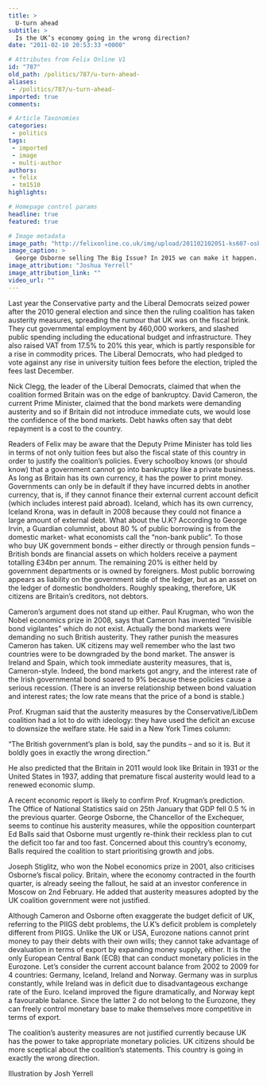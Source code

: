 ```yaml
---
title: >
  U-turn ahead
subtitle: >
  Is the UK’s economy going in the wrong direction?
date: "2011-02-10 20:53:33 +0000"

# Attributes from Felix Online V1
id: "787"
old_path: /politics/787/u-turn-ahead-
aliases:
 - /politics/787/u-turn-ahead-
imported: true
comments:

# Article Taxonomies
categories:
 - politics
tags:
 - imported
 - image
 - multi-author
authors:
 - felix
 - tm1510
highlights:

# Homepage control params
headline: true
featured: true

# Image metadata
image_path: "http://felixonline.co.uk/img/upload/201102102051-ks607-osbornes.jpg"
image_caption: >
  George Osborne selling The Big Issue? In 2015 we can make it happen...
image_attribution: "Joshua Yerrell"
image_attribution_link: ""
video_url: ""
---
```


Last year the Conservative party and the Liberal Democrats seized power after the 2010 general election and since then the ruling coalition has taken austerity measures, spreading the rumour that UK was on the fiscal brink. They cut governmental employment by 460,000 workers, and slashed public spending including the educational budget and infrastructure. They also raised VAT from 17.5% to 20% this year, which is partly responsible for a rise in commodity prices. The Liberal Democrats, who had pledged to vote against any rise in university tuition fees before the election, tripled the fees last December.

Nick Clegg, the leader of the Liberal Democrats, claimed that when the coalition formed Britain was on the edge of bankruptcy. David Cameron, the current Prime Minister, claimed that the bond markets were demanding austerity and so if Britain did not introduce immediate cuts, we would lose the confidence of the bond markets. Debt hawks often say that debt repayment is a cost to the country.

Readers of Felix may be aware that the Deputy Prime Minister has told lies in terms of not only tuition fees but also the fiscal state of this country in order to justify the coalition’s policies. Every schoolboy knows (or should know) that a government cannot go into bankruptcy like a private business. As long as Britain has its own currency, it has the power to print money. Governments can only be in default if they have incurred debts in another currency, that is, if they cannot finance their external current account deficit (which includes interest paid abroad). Iceland, which has its own currency, Iceland Krona, was in default in 2008 because they could not finance a large amount of external debt. What about the U.K? According to George Irvin, a Guardian columnist, about 80 % of public borrowing is from the domestic market- what economists call the “non-bank public”. To those who buy UK government bonds – either directly or through pension funds – British bonds are financial assets on which holders receive a payment totalling £34bn per annum. The remaining 20% is either held by government departments or is owned by foreigners. Most public borrowing appears as liability on the government side of the ledger, but as an asset on the ledger of domestic bondholders. Roughly speaking, therefore, UK citizens are Britain’s creditors, not debtors.

Cameron’s argument does not stand up either. Paul Krugman, who won the Nobel economics prize in 2008, says that Cameron has invented “invisible bond vigilantes” which do not exist. Actually the bond markets were demanding no such British austerity. They rather punish the measures Cameron has taken. UK citizens may well remember who the last two countries were to be downgraded by the bond market. The answer is Ireland and Spain, which took immediate austerity measures, that is, Cameron-style. Indeed, the bond markets got angry, and the interest rate of the Irish governmental bond soared to 9% because these policies cause a serious recession. (There is an inverse relationship between bond valuation and interest rates; the low rate means that the price of a bond is stable.)

Prof. Krugman said that the austerity measures by the Conservative/LibDem coalition had a lot to do with ideology: they have used the deficit an excuse to downsize the welfare state. He said in a New York Times column:

“The British government’s plan is bold, say the pundits – and so it is. But it boldly goes in exactly the wrong direction.”

He also predicted that the Britain in 2011 would look like Britain in 1931 or the United States in 1937, adding that premature fiscal austerity would lead to a renewed economic slump.

A recent economic report is likely to confirm Prof. Krugman’s prediction. The Office of National Statistics said on 25th January that GDP fell 0.5 % in the previous quarter. George Osborne, the Chancellor of the Exchequer, seems to continue his austerity measures, while the opposition counterpart Ed Balls said that Osborne must urgently re-think their reckless plan to cut the deficit too far and too fast. Concerned about this country’s economy, Balls required the coalition to start prioritising growth and jobs.

Joseph Stiglitz, who won the Nobel economics prize in 2001, also criticises Osborne’s fiscal policy. Britain, where the economy contracted in the fourth quarter, is already seeing the fallout, he said at an investor conference in Moscow on 2nd February. He added that austerity measures adopted by the UK coalition government were not justified.

Although Cameron and Osborne often exaggerate the budget deficit of UK, referring to the PIIGS debt problems, the U.K’s deficit problem is completely different from PIIGS. Unlike the UK or USA, Eurozone nations cannot print money to pay their debts with their own wills; they cannot take advantage of devaluation in terms of export by expanding money supply, either. It is the only European Central Bank (ECB) that can conduct monetary policies in the Eurozone. Let’s consider the current account balance from 2002 to 2009 for 4 countries: Germany, Iceland, Ireland and Norway. Germany was in surplus constantly, while Ireland was in deficit due to disadvantageous exchange rate of the Euro. Iceland improved the figure dramatically, and Norway kept a favourable balance. Since the latter 2 do not belong to the Eurozone, they can freely control monetary base to make themselves more competitive in terms of export.

The coalition’s austerity measures are not justified currently because UK has the power to take appropriate monetary policies. UK citizens should be more sceptical about the coalition’s statements. This country is going in exactly the wrong direction.

Illustration by Josh Yerrell
